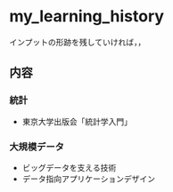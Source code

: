 # my_learning_history
インプットの形跡を残していければ，，

## 内容

### 統計
- 東京大学出版会「統計学入門」

### 大規模データ 
- ビッグデータを支える技術
- データ指向アプリケーションデザイン

